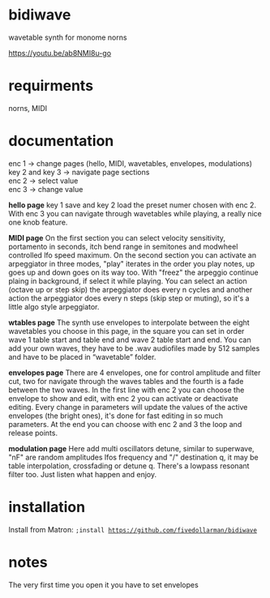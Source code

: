 # bidiwave
wavetable synth for monome norns

https://youtu.be/ab8NMI8u-go

# requirments
norns, MIDI

# documentation
enc 1 -> change pages (hello, MIDI, wavetables, envelopes, modulations)<br>
key 2 and key 3 -> navigate page sections <br>
enc 2 -> select value <br>
enc 3 -> change value <br>

<b>hello page</b>
key 1 save and key 2 load the preset numer chosen with enc 2. 
With enc 3 you can navigate through wavetables while playing, a really nice one knob feature.

<b>MIDI page</b>
On the first section you can select velocity sensitivity, portamento in seconds, itch bend range in semitones and modwheel controlled lfo speed maximum.
On the second section you can activate an arpeggiator in three modes, "play" iterates in the order you play notes, up goes up and down goes on its way too. With "freez" the arpeggio continue plaing in background, if select it while playing.
You can select an action (octave up or step skip) the arpeggiator does every n cycles and another action the arpeggiator does every n steps (skip step or muting), so it's a little algo style arpeggiator.

<b>wtables page</b>
The synth use envelopes to interpolate between the eight wavetables you choose in this page, in the square you can set in order wave 1 table start and table end and wave 2 table start and end.
You can add your own waves, they have to be .wav audiofiles made by 512 samples and have to be placed in “wavetable” folder.

<b>envelopes page</b>
There are 4 envelopes, one for control amplitude and filter cut, two for navigate through the waves tables and the fourth is a fade between the two waves.
In the first line with enc 2 you can choose the envelope to show and edit, with enc 2 you can activate or deactivate editing. Every change in parameters will update the values of the active envelopes (the bright ones), it's done for fast editing in so much parameters.
At the end you can choose with enc 2 and 3 the loop and release points.

<b>modulation page</b>
Here add multi oscillators detune, similar to superwave, "nF" are random amplitudes lfos frequency and "/" destination q, it may be table interpolation, crossfading or detune q. There's a lowpass resonant filter too. Just listen what happen and enjoy.

# installation
Install from Matron: <code>;install https://github.com/fivedollarman/bidiwave</code>

# notes
The very first time you open it you have to set envelopes 

